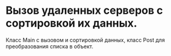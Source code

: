 # Вызов удаленных серверов с сортировкой их данных.

Класс Main с вызовом и сортировкой данных, класс Post для преобразования списка в объект.